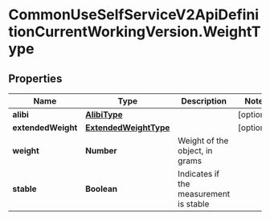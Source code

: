 # CommonUseSelfServiceV2ApiDefinitionCurrentWorkingVersion.WeightType

## Properties
Name | Type | Description | Notes
------------ | ------------- | ------------- | -------------
**alibi** | [**AlibiType**](AlibiType.md) |  | [optional] 
**extendedWeight** | [**ExtendedWeightType**](ExtendedWeightType.md) |  | [optional] 
**weight** | **Number** | Weight of the object, in grams | 
**stable** | **Boolean** | Indicates if the measurement is stable | 
